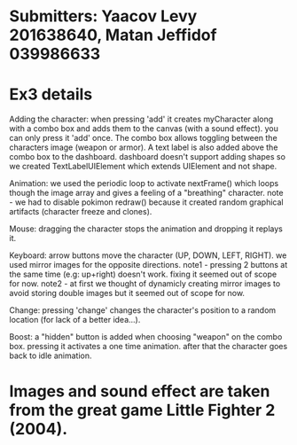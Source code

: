 
# Submitters: Yaacov Levy 201638640, Matan Jeffidof 039986633

# Ex3 details

Adding the character: when pressing 'add' it creates myCharacter along with a combo box and adds them to the canvas (with a sound effect). you can only press it 'add' once.
The combo box allows toggling between the characters image (weapon or armor).
A text label is also added above the combo box to the dashboard. dashboard doesn't support adding shapes so we created TextLabelUIElement which extends UIElement and not shape.

Animation: we used the periodic loop to activate nextFrame() which loops though the image array and gives a feeling of a "breathing" character.
note - we had to disable pokimon redraw() because it created random graphical artifacts (character freeze and clones).

Mouse: dragging the character stops the animation and dropping it replays it.

Keyboard: arrow buttons move the character (UP, DOWN, LEFT, RIGHT). we used mirror images for the opposite directions.
note1 - pressing 2 buttons at the same time (e.g: up+right) doesn't work. fixing it seemed out of scope for now.
note2 - at first we thought of dynamicly creating mirror images to avoid storing double images but it seemed out of scope for now.

Change: pressing 'change' changes the character's position to a random location (for lack of a better idea...).

Boost: a "hidden" button is added when choosing "weapon" on the combo box. pressing it activates a one time animation. after that the character goes back to idle animation.

# Images and sound effect are taken from the great game Little Fighter 2 (2004).
